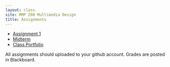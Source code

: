 ```yaml
---
layout: class
site: MMP 200 Multimedia Design
title: Assignments
---
```


- [Assignment 1](assignment1/assignment1.md)
- [Midterm](midterm.md)
- [Class Portfolio](portfolio.md)

All assignments should uploaded to your github account. Grades are posted in Blackboard.
